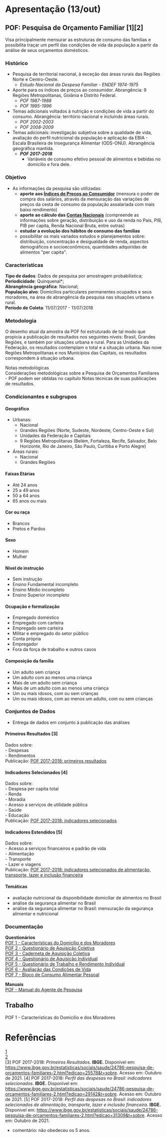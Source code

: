 # Apresentação (13/out)

## POF: Pesquisa de Orçamento Familiar [1][2]
Visa principalmente mensurar as estruturas de consumo das famílias e possibilita traçar um perfil das condições de vida da população a partir da análise de seus orçamentos domésticos.

### Histórico 
- Pesquisa de territorial nacional, à exceção das áreas rurais das Regiões Norte e Centro-Oeste. 
    - *Estudo Nacional da Despesa Familiar - ENDEF 1974-1975*
- Aporte para os índices de preços ao consumidor. Abrangência: 9 Regiões Metropolitanas, Goiânia e Distrito Federal.
    - *POF 1987-1988*
    - *POF 1995-1996*
- Temas adicionais voltados à nutrição e condições de vida a partir do consumo. Abrangência: território nacional e incluindo áreas rurais.
    - *POF 2002-2003*
    - *POF 2008-2009*
- Temas adicionais: investigação subjetiva sobre a qualidade de vida, avaliação do perfil nutricional da população e aplicação da EBIA - Escala Brasileira de Insegurança Alimentar (ODS-ONU). Abrangência geográfica mantida. 
    - ***POF 2017-2018***
        - Variáveis de consumo efetivo pessoal de alimentos e bebidas no domicílio e fora dele.

### Objetivo
- As informações da pesquisa são utilizadas:
    - **aporte aos [Índices de Preços ao Consumidor](https://www.ibge.gov.br/estatisticas/economicas/precos-e-custos/9258-indice-nacional-de-precos-ao-consumidor.html?=&t=o-que-e)** (mensura o poder de compra dos salários, através da mensuração das variações de preços da cesta de consumo da população assalariada com mais baixo rendimento)
    - **aporte ao cálculo das [Contas Nacionais](https://www.ibge.gov.br/estatisticas/economicas/contas-nacionais.html)** (compreende as informações sobre geração, distribuição e uso da renda no País, PIB, PIB per capita, Renda Nacional Bruta, entre outras)
    - **estudar a evolução dos hábitos de consumo das famílias** 
    - possibilitar os mais variados estudos e planejamentos sobre: distribuição, concentração e desigualdade de renda, aspectos demográficos e socioeconômicos, quantidades adquiridas de alimentos "per capita".


### Características
**Tipo de dados**: Dados de pesquisa por amostragem probabilística;  
**Periodicidade**: Quinquenal*;  
**Abrangência geográfica**: Nacional;  
**População alvo**: Domicílios particulares permanentes ocupados e seus moradores, na área de abrangência da pesquisa nas situações urbana e rural.  
**Período de Coleta**: 11/07/2017 - 11/07/2018

### Metodologia
O desenho atual da amostra da POF foi estruturado de tal modo que propicia a publicação de resultados nos seguintes níveis: Brasil, Grandes Regiões, e também por situações urbana e rural. Para as Unidades da Federação, os resultados contemplam o total e a situação urbana. Nas nove Regiões Metropolitanas e nos Municípios das Capitais, os resultados correspondem à situação urbana. 


Notas metodológicas  
Considerações metodológicas sobre a Pesquisa de Orçamentos Familiares - POF podem ser obtidas no capítulo Notas técnicas de suas publicações de resultados.  


### Condicionantes e subgrupos

#### Geográfico
- Urbanas:
    - Nacional
    - Grandes Regiões (Norte, Sudeste, Nordeste, Centro-Oeste e Sul)
    - Unidades da Federação e Capitais
    - 9 Regiões Metropolitanas (Belém, Fortaleza, Recife, Salvador, Belo Horizonte,  Rio  de  Janeiro,  São  Paulo, Curitiba  e  Porto  Alegre)
- Áreas rurais:
    - Nacional 
    - Grandes Regiões

#### Faixas Etárias
- Até 24 anos
- 25 a 49 anos
- 50 a 64 anos
- 65 anos ou mais

#### Cor ou raça
- Brancos
- Pretos e Pardos

#### Sexo
- Homem
- Mulher

#### Nível de instrução
- Sem instrução
- Ensino Fundamental incompleto
- Ensino Médio incompleto
- Ensino Superior incompleto

#### Ocupação e formalização
- Empregado doméstico
- Empregado com carteira
- Empregado sem carteira
- Militar e empregado do setor público
- Conta própria
- Empregador
- Fora da força de trabalho e outros casos

#### Composição da família
- Um adulto sem criança
- Um adulto com ao menos uma criança
- Mais de um adulto sem criança
- Mais de um adulto com ao menos uma criança
- Um ou mais idosos, com ou sem crianças
- Um ou mais idosos, com ao menos um adulto, com ou sem crianças


### Conjuntos de Dados
- Entrega de dados em conjunto à publicação das análises

#### Primeiros Resultados [3]
Dados sobre:  
    - Despesas  
    - Rendimentos  
Publicação: [POF 2017-2018: primeiros resultados](https://biblioteca.ibge.gov.br/index.php/biblioteca-catalogo?view=detalhes&id=2101670)  

#### Indicadores Selecionados [4]
Dados sobre:  
    - Despesa per capita total  
    - Renda  
    - Moradia  
    - Acesso a serviços de utilidade pública  
    - Saúde  
    - Educação  
Publicação: [POF 2017-2018: indicadores selecionados](https://biblioteca.ibge.gov.br/index.php/biblioteca-catalogo?view=detalhes&id=2101761)  

#### Indicadores Estendidos [5]
Dados sobre:  
    - Acesso a serviços financeiros e padrão de vida  
    - Alimentação  
    - Transporte  
    - Lazer e viagens  
Publicação: [POF 2017-2018: indicadores selecionados de alimentação, transporte, lazer e inclusão financeira](https://biblioteca.ibge.gov.br/index.php/biblioteca-catalogo?view=detalhes&id=2101844)  

#### Temáticas
- avaliação nutricional da disponibilidade domiciliar de alimentos no Brasil
- análise da segurança alimentar no Brasil
- análise da segurança alimentar no Brasil: mensuração da segurança alimentar e nutricional

### Documentação
**Questionários**  
[POF 1 - Características do Domicílio e dos Moradores](https://biblioteca.ibge.gov.br/visualizacao/instrumentos_de_coleta/doc5561.pdf)  
[POF 2 - Questionário de Aquisição Coletiva](https://biblioteca.ibge.gov.br/visualizacao/instrumentos_de_coleta/doc5562.pdf)  
[POF 3 - Caderneta de Aquisição Coletiva](https://biblioteca.ibge.gov.br/visualizacao/instrumentos_de_coleta/doc5563.pdf)  
[POF 4 - Questionário de Aquisição Individual](https://biblioteca.ibge.gov.br/visualizacao/instrumentos_de_coleta/doc5564.pdf)  
[POF 5 - Questionário de Trabalho e Rendimento Individual](https://biblioteca.ibge.gov.br/visualizacao/instrumentos_de_coleta/doc5565.pdf)  
[POF 6 - Avaliação das Condições de Vida](https://biblioteca.ibge.gov.br/visualizacao/instrumentos_de_coleta/doc5566.pdf)  
[POF 7 - Bloco de Consumo Alimentar Pessoal](https://biblioteca.ibge.gov.br/visualizacao/instrumentos_de_coleta/doc5567.pdf)

**Manuais**  
[POF - Manual do Agente de Pesquisa](https://biblioteca.ibge.gov.br/visualizacao/instrumentos_de_coleta/doc5568.pdf)

## Trabalho
POF 1 - Características do Domicílio e dos Moradores





# Referências
[1](https://www.ibge.gov.br/estatisticas/sociais/saude/24786-pesquisa-de-orcamentos-familiares-2.html?=&t=o-que-e)  
[2](https://metadados.ibge.gov.br/consulta/estatisticos/operacoes-estatisticas/OF)  
[3] POF 2017-2018: *Primeiros Resultados*. **IBGE.** Disponível em: https://www.ibge.gov.br/estatisticas/sociais/saude/24786-pesquisa-de-orcamentos-familiares-2.html?edicao=25578&t=sobre. Acesso em: Outubro de 2021.
[4] POF 2017-2018: *Perfil das despesas no Brasil: indicadores selecionados*. **IBGE.** Disponível em: https://www.ibge.gov.br/estatisticas/sociais/saude/24786-pesquisa-de-orcamentos-familiares-2.html?edicao=29142&t=sobre. Acesso em: Outubro de 2021.
[5] POF 2017-2018: *Perfil das despesas no Brasil: indicadores selecionados de alimentação, transporte, lazer e inclusão financeira*. **IBGE.** Disponível em: https://www.ibge.gov.br/estatisticas/sociais/saude/24786-pesquisa-de-orcamentos-familiares-2.html?edicao=31309&t=sobre. Acesso em: Outubro de 2021.




* comentário:
não obedeceu os 5 anos.